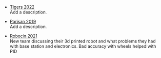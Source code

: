 - [Tigers 2022](https://ssl.robocup.org/wp-content/uploads/2022/04/2022_ETDP_TIGERs-Mannheim.pdf)  
Add a description.

- [Parisan 2019](https://ssl.robocup.org/wp-content/uploads/2019/01/2017_ETDP_Parsian.pdf)  
Add a description.

- [Robocin 2021](https://tdp.robocup.org/wp-content/uploads/tdp/robocup/2021/robocupsoccer-small-size/robocin-266/robocup-2021-robocupsoccer-small-size-robocinjAkdfYnQiW.pdf)  
New team discussing their 3d printed robot and what problems they had with base station and electronics. Bad accuracy with wheels helped with PID 



